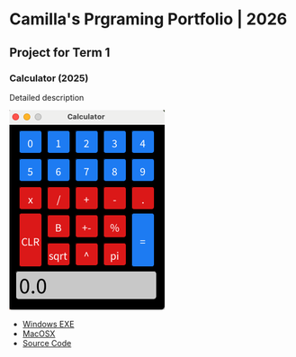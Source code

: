 # Camilla's Prgraming Portfolio | 2026

## Project for Term 1

### Calculator (2025)

Detailed description

![Running Calculator](https://github.com/9660550-oss/portfolio/blob/main/images/calculator.png?raw=true)

* [Windows EXE]()
* [MacOSX]()
* [Source Code]()
